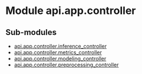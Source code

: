Module api.app.controller
=========================

Sub-modules
-----------
* [api.app.controller.inference_controller](inference_controller.md)
* [api.app.controller.metrics_controller](metrics_controller.md)
* [api.app.controller.modeling_controller](modeling_controller.md)
* [api.app.controller.preprocessing_controller](preprocessing_controller.md)